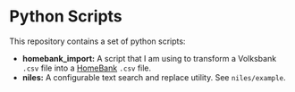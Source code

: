 # Python Scripts

This repository contains a set of python scripts:

- **homebank_import:** A script that I am using to transform a Volksbank `.csv`
  file into a [HomeBank](http://homebank.free.fr/en/index.php) `.csv` file.
- **niles:** A configurable text search and replace utility. See `niles/example`.
